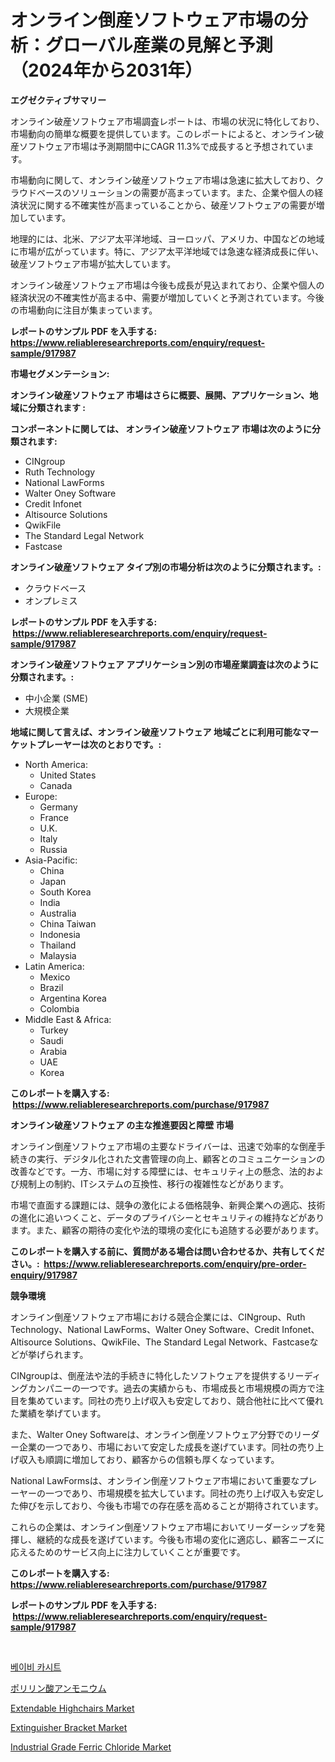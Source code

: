 <p><h1>オンライン倒産ソフトウェア市場の分析：グローバル産業の見解と予測（2024年から2031年）</h1></p><p><strong>エグゼクティブサマリー</strong></p>
<p><p>オンライン破産ソフトウェア市場調査レポートは、市場の状況に特化しており、市場動向の簡単な概要を提供しています。このレポートによると、オンライン破産ソフトウェア市場は予測期間中にCAGR 11.3%で成長すると予想されています。</p><p>市場動向に関して、オンライン破産ソフトウェア市場は急速に拡大しており、クラウドベースのソリューションの需要が高まっています。また、企業や個人の経済状況に関する不確実性が高まっていることから、破産ソフトウェアの需要が増加しています。</p><p>地理的には、北米、アジア太平洋地域、ヨーロッパ、アメリカ、中国などの地域に市場が広がっています。特に、アジア太平洋地域では急速な経済成長に伴い、破産ソフトウェア市場が拡大しています。</p><p>オンライン破産ソフトウェア市場は今後も成長が見込まれており、企業や個人の経済状況の不確実性が高まる中、需要が増加していくと予測されています。今後の市場動向に注目が集まっています。</p></p>
<p><strong>レポートのサンプル PDF を入手する: <a href="https://www.reliableresearchreports.com/enquiry/request-sample/917987">https://www.reliableresearchreports.com/enquiry/request-sample/917987</a></strong></p>
<p><strong>市場セグメンテーション:</strong></p>
<p><strong> オンライン破産ソフトウェア 市場はさらに概要、展開、アプリケーション、地域に分類されます :</strong></p>
<p><strong>コンポーネントに関しては、 オンライン破産ソフトウェア 市場は次のように分類されます: &nbsp;</strong></p>
<p><ul><li>CINgroup</li><li>Ruth Technology</li><li>National LawForms</li><li>Walter Oney Software</li><li>Credit Infonet</li><li>Altisource Solutions</li><li>QwikFile</li><li>The Standard Legal Network</li><li>Fastcase</li></ul></p>
<p><strong> オンライン破産ソフトウェア タイプ別の市場分析は次のように分類されます。:</strong></p>
<p><ul><li>クラウドベース</li><li>オンプレミス</li></ul></p>
<p><strong>レポートのサンプル PDF を入手する: &nbsp;<a href="https://www.reliableresearchreports.com/enquiry/request-sample/917987">https://www.reliableresearchreports.com/enquiry/request-sample/917987</a></strong></p>
<p><strong> オンライン破産ソフトウェア アプリケーション別の市場産業調査は次のように分類されます。:</strong></p>
<p><ul><li>中小企業 (SME)</li><li>大規模企業</li></ul></p>
<p><strong>地域に関して言えば、オンライン破産ソフトウェア 地域ごとに利用可能なマーケットプレーヤーは次のとおりです。:</strong></p>
<p><ul>
    <li>
        North America:
        <ul>
            <li>United States</li>
            <li>Canada</li>
        </ul>
    </li>
    <li>
        Europe:
        <ul>
            <li>Germany</li>
            <li>France</li>
            <li>U.K.</li>
            <li>Italy</li>
            <li>Russia</li>
        </ul>
    </li>
    <li>
        Asia-Pacific:
        <ul>
            <li>China</li>
            <li>Japan</li>
            <li>South Korea</li>
            <li>India</li>
            <li>Australia</li>
            <li>China Taiwan</li>
            <li>Indonesia</li>
            <li>Thailand</li>
            <li>Malaysia</li>
        </ul>
    </li>
    <li>
        Latin America:
        <ul>
            <li>Mexico</li>
            <li>Brazil</li>
            <li>Argentina Korea</li>
            <li>Colombia</li>
        </ul>
    </li>
    <li>
        Middle East & Africa:
        <ul>
            <li>Turkey</li>
            <li>Saudi</li>
            <li>Arabia</li>
            <li>UAE</li>
            <li>Korea</li>
        </ul>
    </li>
    </ul></p>
<p><strong>このレポートを購入する: &nbsp;<a href="https://www.reliableresearchreports.com/purchase/917987">https://www.reliableresearchreports.com/purchase/917987</a></strong></p>
<p><strong>オンライン破産ソフトウェア の主な推進要因と障壁 市場</strong></p>
<p><p>オンライン倒産ソフトウェア市場の主要なドライバーは、迅速で効率的な倒産手続きの実行、デジタル化された文書管理の向上、顧客とのコミュニケーションの改善などです。一方、市場に対する障壁には、セキュリティ上の懸念、法的および規制上の制約、ITシステムの互換性、移行の複雑性などがあります。</p><p>市場で直面する課題には、競争の激化による価格競争、新興企業への適応、技術の進化に追いつくこと、データのプライバシーとセキュリティの維持などがあります。また、顧客の期待の変化や法的環境の変化にも追随する必要があります。</p></p>
<p><strong>このレポートを購入する前に、質問がある場合は問い合わせるか、共有してください。:&nbsp; <a href="https://www.reliableresearchreports.com/enquiry/pre-order-enquiry/917987">https://www.reliableresearchreports.com/enquiry/pre-order-enquiry/917987</a></strong></p>
<p><strong>競争環境</strong></p>
<p><p>オンライン倒産ソフトウェア市場における競合企業には、CINgroup、Ruth Technology、National LawForms、Walter Oney Software、Credit Infonet、Altisource Solutions、QwikFile、The Standard Legal Network、Fastcaseなどが挙げられます。</p><p>CINgroupは、倒産法や法的手続きに特化したソフトウェアを提供するリーディングカンパニーの一つです。過去の実績からも、市場成長と市場規模の両方で注目を集めています。同社の売り上げ収入も安定しており、競合他社に比べて優れた業績を挙げています。</p><p>また、Walter Oney Softwareは、オンライン倒産ソフトウェア分野でのリーダー企業の一つであり、市場において安定した成長を遂げています。同社の売り上げ収入も順調に増加しており、顧客からの信頼も厚くなっています。</p><p>National LawFormsは、オンライン倒産ソフトウェア市場において重要なプレーヤーの一つであり、市場規模を拡大しています。同社の売り上げ収入も安定した伸びを示しており、今後も市場での存在感を高めることが期待されています。</p><p>これらの企業は、オンライン倒産ソフトウェア市場においてリーダーシップを発揮し、継続的な成長を遂げています。今後も市場の変化に適応し、顧客ニーズに応えるためのサービス向上に注力していくことが重要です。</p></p>
<p><strong>このレポートを購入する: &nbsp; <a href="https://www.reliableresearchreports.com/purchase/917987">https://www.reliableresearchreports.com/purchase/917987</a></strong></p>
<p><strong>レポートのサンプル PDF を入手する: &nbsp;<a href="https://www.reliableresearchreports.com/enquiry/request-sample/917987">https://www.reliableresearchreports.com/enquiry/request-sample/917987</a></strong><strong></strong></p>
<p>&nbsp;</p>
<p><p><a href="https://medium.com/@henrywheeler53/%EC%95%84%EA%B8%B0-%EC%9E%90%EB%8F%99%EC%B0%A8-%EC%95%88%EC%A0%84-%EC%A2%8C%EC%84%9D-%EC%8B%9C%EC%9E%A5-%EA%B7%9C%EB%AA%A8-cagr-%ED%8A%B8%EB%A0%8C%EB%93%9C-2024-2030-f57de10a0510">베이비 카시트</a></p><p><a href="https://medium.com/@anton65482023/%E3%82%A2%E3%83%B3%E3%83%A2%E3%83%8B%E3%82%A6%E3%83%A0%E3%83%9D%E3%83%AA%E3%83%AA%E3%83%B3%E9%85%B8%E5%B8%82%E5%A0%B4%E3%83%AC%E3%83%9D%E3%83%BC%E3%83%88%E3%81%AF-%E3%81%93%E3%81%AE%E5%B8%82%E5%A0%B4%E3%81%AE%E6%9C%80%E6%96%B0%E3%81%AE%E3%83%88%E3%83%AC%E3%83%B3%E3%83%89%E3%81%A8%E6%88%90%E9%95%B7%E6%A9%9F%E4%BC%9A%E3%82%92%E6%98%8E%E3%82%89%E3%81%8B%E3%81%AB%E3%81%97%E3%81%A6%E3%81%84%E3%81%BE%E3%81%99-5040c33c7d78">ポリリン酸アンモニウム</a></p><p><a href="https://iodized-pantydraco-05c.notion.site/Extendable-Highchairs-Market-Provides-a-Comprehensive-Analysis-Including-a-Macro-Overview-of-the-Mar-d47fafefc266464db5778d47a8fdc953">Extendable Highchairs Market</a></p><p><a href="https://zircon-bluebell-299.notion.site/Extinguisher-Bracket-Market-Challenges-Opportunities-and-Growth-Drivers-and-Major-Market-Players--8ce0718951a9460b8b0faed9ce9c44a5">Extinguisher Bracket Market</a></p><p><a href="https://github.com/fiixsa/Market-Research-Report-List-1/blob/main/industrial-grade-ferric-chloride-market.md">Industrial Grade Ferric Chloride Market</a></p></p>